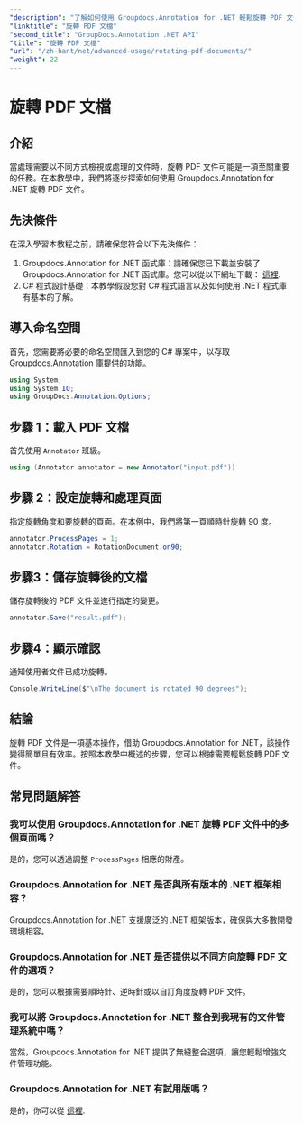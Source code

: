 ```yaml
---
"description": "了解如何使用 Groupdocs.Annotation for .NET 輕鬆旋轉 PDF 文件。提高文件管理效率。"
"linktitle": "旋轉 PDF 文檔"
"second_title": "GroupDocs.Annotation .NET API"
"title": "旋轉 PDF 文檔"
"url": "/zh-hant/net/advanced-usage/rotating-pdf-documents/"
"weight": 22
---
```


# 旋轉 PDF 文檔

## 介紹
當處理需要以不同方式檢視或處理的文件時，旋轉 PDF 文件可能是一項至關重要的任務。在本教學中，我們將逐步探索如何使用 Groupdocs.Annotation for .NET 旋轉 PDF 文件。
## 先決條件
在深入學習本教程之前，請確保您符合以下先決條件：
1. Groupdocs.Annotation for .NET 函式庫：請確保您已下載並安裝了 Groupdocs.Annotation for .NET 函式庫。您可以從以下網址下載： [這裡](https://releases。groupdocs.com/annotation/net/).
2. C# 程式設計基礎：本教學假設您對 C# 程式語言以及如何使用 .NET 程式庫有基本的了解。

## 導入命名空間
首先，您需要將必要的命名空間匯入到您的 C# 專案中，以存取 Groupdocs.Annotation 庫提供的功能。
```csharp
using System;
using System.IO;
using GroupDocs.Annotation.Options;
```
## 步驟 1：載入 PDF 文檔
首先使用 `Annotator` 班級。
```csharp
using (Annotator annotator = new Annotator("input.pdf"))
```
## 步驟 2：設定旋轉和處理頁面
指定旋轉角度和要旋轉的頁面。在本例中，我們將第一頁順時針旋轉 90 度。
```csharp
annotator.ProcessPages = 1;
annotator.Rotation = RotationDocument.on90;
```
## 步驟3：儲存旋轉後的文檔
儲存旋轉後的 PDF 文件並進行指定的變更。
```csharp
annotator.Save("result.pdf");
```
## 步驟4：顯示確認
通知使用者文件已成功旋轉。
```csharp
Console.WriteLine($"\nThe document is rotated 90 degrees");
```

## 結論
旋轉 PDF 文件是一項基本操作，借助 Groupdocs.Annotation for .NET，該操作變得簡單且有效率。按照本教學中概述的步驟，您可以根據需要輕鬆旋轉 PDF 文件。
## 常見問題解答
### 我可以使用 Groupdocs.Annotation for .NET 旋轉 PDF 文件中的多個頁面嗎？
是的，您可以透過調整 `ProcessPages` 相應的財產。
### Groupdocs.Annotation for .NET 是否與所有版本的 .NET 框架相容？
Groupdocs.Annotation for .NET 支援廣泛的 .NET 框架版本，確保與大多數開發環境相容。
### Groupdocs.Annotation for .NET 是否提供以不同方向旋轉 PDF 文件的選項？
是的，您可以根據需要順時針、逆時針或以自訂角度旋轉 PDF 文件。
### 我可以將 Groupdocs.Annotation for .NET 整合到我現有的文件管理系統中嗎？
當然，Groupdocs.Annotation for .NET 提供了無縫整合選項，讓您輕鬆增強文件管理功能。
### Groupdocs.Annotation for .NET 有試用版嗎？
是的，你可以從 [這裡](https://releases。groupdocs.com/).
